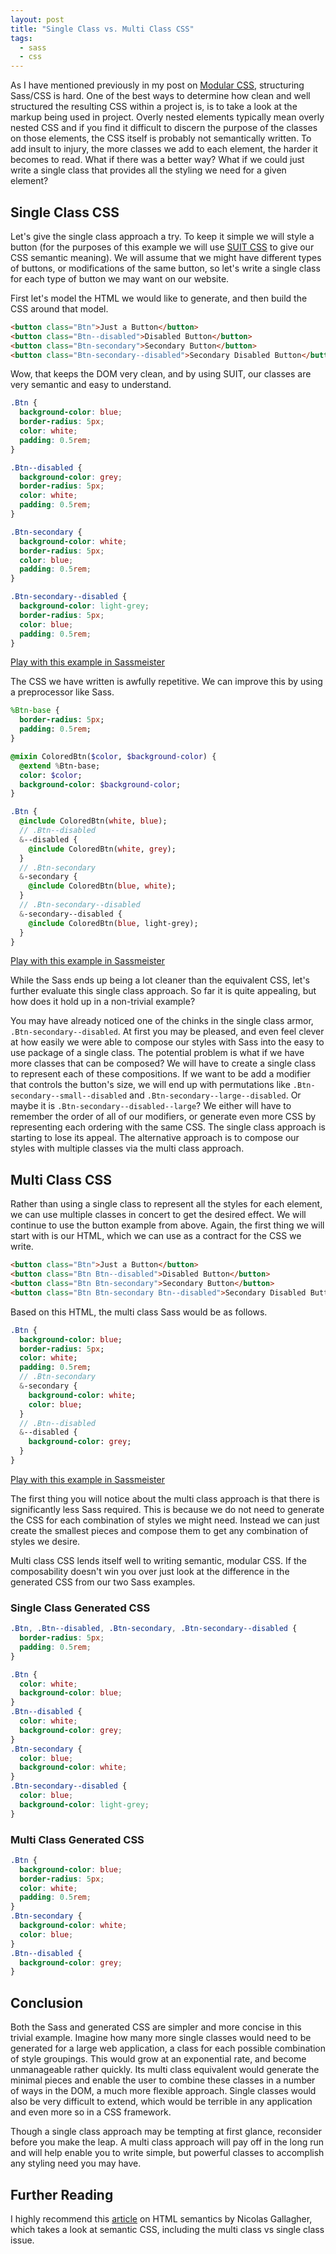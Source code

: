 ```yaml
---
layout: post
title: "Single Class vs. Multi Class CSS"
tags:
  - sass
  - css
---
```


As I have mentioned previously in my post on [Modular CSS](/2014/08/25/modular-css-with-suitcss/), structuring Sass/CSS is hard. One of the best ways to determine how clean and well structured the resulting CSS within a project is, is to take a look at the markup being used in project. Overly nested elements typically mean overly nested CSS and if you find it difficult to discern the purpose of the classes on those elements, the CSS itself is probably not semantically written. To add insult to injury, the more classes we add to each element, the harder it becomes to read. What if there was a better way? What if we could just write a single class that provides all the styling we need for a given element?

## Single Class CSS

Let's give the single class approach a try. To keep it simple we will style a button (for the purposes of this example we will use [SUIT CSS](/2014/08/25/modular-css-with-suitcss/) to give our CSS semantic meaning). We will assume that we might have different types of buttons, or modifications of the same button, so let's write a single class for each type of button we may want on our website.

First let's model the HTML we would like to generate, and then build the CSS around that model.

```html
<button class="Btn">Just a Button</button>
<button class="Btn--disabled">Disabled Button</button>
<button class="Btn-secondary">Secondary Button</button>
<button class="Btn-secondary--disabled">Secondary Disabled Button</button>
```

Wow, that keeps the DOM very clean, and by using SUIT, our classes are very semantic and easy to understand.

```css
.Btn {
  background-color: blue;
  border-radius: 5px;
  color: white;
  padding: 0.5rem;
}

.Btn--disabled {
  background-color: grey;
  border-radius: 5px;
  color: white;
  padding: 0.5rem;
}

.Btn-secondary {
  background-color: white;
  border-radius: 5px;
  color: blue;
  padding: 0.5rem;
}

.Btn-secondary--disabled {
  background-color: light-grey;
  border-radius: 5px;
  color: blue;
  padding: 0.5rem;
}
```

[Play with this example in Sassmeister](http://sassmeister.com/gist/ad10c8d57ac2807bcfc8)

The CSS we have written is awfully repetitive. We can improve this by using a preprocessor like Sass.

```sass
%Btn-base {
  border-radius: 5px;
  padding: 0.5rem;
}

@mixin ColoredBtn($color, $background-color) {
  @extend %Btn-base;
  color: $color;
  background-color: $background-color;
}

.Btn {
  @include ColoredBtn(white, blue);
  // .Btn--disabled
  &--disabled {
    @include ColoredBtn(white, grey);
  }
  // .Btn-secondary
  &-secondary {
    @include ColoredBtn(blue, white);
  }
  // .Btn-secondary--disabled
  &-secondary--disabled {
    @include ColoredBtn(blue, light-grey);
  }
}
```

[Play with this example in Sassmeister](http://sassmeister.com/gist/b36147e990969e8ce40d)

While the Sass ends up being a lot cleaner than the equivalent CSS, let's further evaluate this single class approach. So far it is quite appealing, but how does it hold up in a non-trivial example?

You may have already noticed one of the chinks in the single class armor, `.Btn-secondary--disabled`. At first you may be pleased, and even feel clever at how easily we were able to compose our styles with Sass into the easy to use package of a single class. The potential problem is what if we have more classes that can be composed? We will have to create a single class to represent each of these compositions. If we want to be add a modifier that controls the button's size, we will end up with permutations like `.Btn-secondary--small--disabled` and `.Btn-secondary--large--disabled`. Or maybe it is `.Btn-secondary--disabled--large`? We either will have to remember the order of all of our modifiers, or generate even more CSS by representing each ordering with the same CSS. The single class approach is starting to lose its appeal. The alternative approach is to compose our styles with multiple classes via the multi class approach.

## Multi Class CSS

Rather than using a single class to represent all the styles for each element, we can use multiple classes in concert to get the desired effect. We will continue to use the button example from above. Again, the first thing we will start with is our HTML, which we can use as a contract for the CSS we write.

```html
<button class="Btn">Just a Button</button>
<button class="Btn Btn--disabled">Disabled Button</button>
<button class="Btn Btn-secondary">Secondary Button</button>
<button class="Btn Btn-secondary Btn--disabled">Secondary Disabled Button</button>
```

Based on this HTML, the multi class Sass would be as follows.

```sass
.Btn {
  background-color: blue;
  border-radius: 5px;
  color: white;
  padding: 0.5rem;
  // .Btn-secondary
  &-secondary {
    background-color: white;
    color: blue;
  }
  // .Btn--disabled
  &--disabled {
    background-color: grey;
  }
}
```

[Play with this example in Sassmeister](http://sassmeister.com/gist/5d97c03de86bd194a007)

The first thing you will notice about the multi class approach is that there is significantly less Sass required. This is because we do not need to generate the CSS for each combination of styles we might need. Instead we can just create the smallest pieces and compose them to get any combination of styles we desire.

Multi class CSS lends itself well to writing semantic, modular CSS. If the composability doesn't win you over just look at the difference in the generated CSS from our two Sass examples.

### Single Class Generated CSS

```css
.Btn, .Btn--disabled, .Btn-secondary, .Btn-secondary--disabled {
  border-radius: 5px;
  padding: 0.5rem;
}

.Btn {
  color: white;
  background-color: blue;
}
.Btn--disabled {
  color: white;
  background-color: grey;
}
.Btn-secondary {
  color: blue;
  background-color: white;
}
.Btn-secondary--disabled {
  color: blue;
  background-color: light-grey;
}
```

### Multi Class Generated CSS

```css
.Btn {
  background-color: blue;
  border-radius: 5px;
  color: white;
  padding: 0.5rem;
}
.Btn-secondary {
  background-color: white;
  color: blue;
}
.Btn--disabled {
  background-color: grey;
}
```

## Conclusion

Both the Sass and generated CSS are simpler and more concise in this trivial example. Imagine how many more single classes would need to be generated for a large web application, a class for each possible combination of style groupings. This would grow at an exponential rate, and become unmanageable rather quickly. Its multi class equivalent would generate the minimal pieces and enable the user to combine these classes in a number of ways in the DOM, a much more flexible approach. Single classes would also be very difficult to extend, which would be terrible in any application and even more so in a CSS framework.

Though a single class approach may be tempting at first glance, reconsider before you make the leap. A multi class approach will pay off in the long run and will help enable you to write simple, but powerful classes to accomplish any styling need you may have.

## Further Reading

I highly recommend this [article](http://nicolasgallagher.com/about-html-semantics-front-end-architecture/) on HTML semantics by Nicolas Gallagher, which takes a look at semantic CSS, including the multi class vs single class issue.
